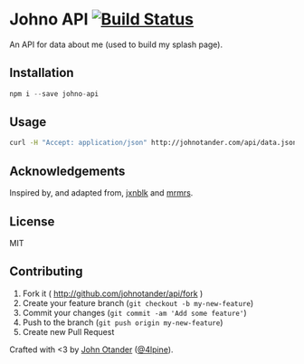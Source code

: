 # Johno API [![Build Status](https://travis-ci.org/johnotander/api.svg?branch=master)](https://travis-ci.org/johnotander/api)

An API for data about me (used to build my splash page).

## Installation

```js
npm i --save johno-api
```

## Usage

```sh
curl -H "Accept: application/json" http://johnotander.com/api/data.json
```

## Acknowledgements

Inspired by, and adapted from, [jxnblk](https://github.com/jxnblk/api) and [mrmrs](https://github.com/mrmrs/api).

## License

MIT

## Contributing

1. Fork it ( http://github.com/johnotander/api/fork )
2. Create your feature branch (`git checkout -b my-new-feature`)
3. Commit your changes (`git commit -am 'Add some feature'`)
4. Push to the branch (`git push origin my-new-feature`)
5. Create new Pull Request

Crafted with <3 by [John Otander](http://johnotander.com) ([@4lpine](https://twitter.com/4lpine)).
